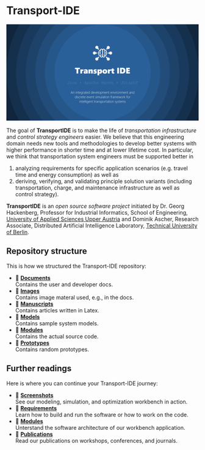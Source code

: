 # Transport-IDE

![](./images/social_preview.png)

The goal of **TransportIDE** is to make the life of *transportation infrastructure* and *control strategy engineers* easier.
We believe that this engineering domain needs new tools and methodologies to develop better systems with higher performance in shorter time and at lower lifetime cost.
In particular, we think that transportation system engineers must be supported better in

1. analyzing requirements for specific application scenarios (e.g. travel time and energy consumption) as well as
2. deriving, verifying, and validating principle solution variants (including transportation, charge, and maintenance infrastructure as well as control strategy).

**TransportIDE** is an *open source software project* initiated by Dr. Georg Hackenberg, Professor for Industrial Informatics, School of Engineering, [University of Applied Sciences Upper Austria](https://fh-ooe.at/) and Dominik Ascher, Research Associate, Distributed Artificial Intelligence Laboratory, [Technical University of Berlin](https://www.tu.berlin/).

## Repository structure

This is how we structured the Transport-IDE repository:

* 📁 [**Documents**](./documents/)<br/>Contains the user and developer docs.
* 📁 [**Images**](./images/)<br/>Contains image materal used, e.g., in the docs.
* 📁 [**Manuscripts**](./manuscripts/)<br/>Contains articles written in Latex.
* 📁 [**Models**](./models/)<br/>Contains sample system models.
* 📁 [**Modules**](./modules/)<br/>Contains the actual source code.
* 📁 [**Prototypes**](./prototypes/)<br/>Contains random prototypes.

## Further readings

Here is where you can continue your Transport-IDE journey:

* 📄 [**Screenshots**](./documents/Screenshots.md)<br/>See our modeling, simulation, and optimization workbench in action.
* 📄 [**Requirements**](./documents/Requirements.md)<br/>Learn how to build and run the software or how to work on the code.
* 📄 [**Modules**](./documents/Modules.md)<br/>Unterstand the software architecture of our workbench application.
* 📄 [**Publications**](./documents/Publications.md)<br/>Read our publications on workshops, conferences, and journals.
